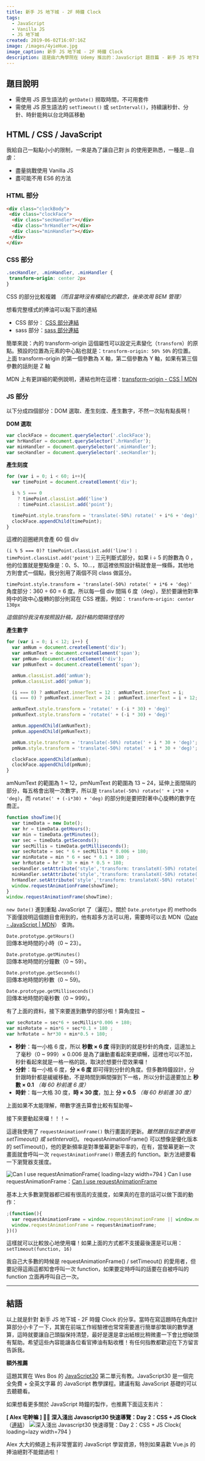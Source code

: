 ```yaml
---
title: 新手 JS 地下城 - 2F 時鐘 Clock
tags: 
  - JavaScript
  - Vanilla JS
  - JS 地下城
created: 2019-06-02T16:07:16Z
image: /images/4yieHue.jpg
image_caption: 新手 JS 地下城 - 2F 時鐘 Clock
description: 這是由六角學院在 Udemy 推出的：JavaScript 題目篇 - 新手 JS 地下城，所出的題目。今天要來分享的是第二題：時鐘（Clock)
---
```


## 題目說明

* 需使用 JS 原生語法的 `getDate()` 撈取時間，不可用套件
* 需使用 JS 原生語法的 `setTimeout()` 或 `setInterval()`，持續讓秒針、分針、時針能夠以台北時區移動

## HTML / CSS / JavaScript

我給自己一點點小小的限制，一來是為了讓自己對 js 的使用更熟悉，一種是...自虐：

* 盡量挑戰使用 Vanilla JS
* 盡可能不用 ES6 的方法

### HTML 部分

```html
<div class="clockBody">
 <div class="clockFace">
  <div class="secHandler"></div>
  <div class="hrHandler"></div>
  <div class="minHandler"></div>
 </div>
</div>
```

### CSS 部分

```css
.secHandler, .minHandler, .minHandler {
 transform-origin: center 2px
}
```

CSS 的部分比較複雜 _（而且當時沒有模組化的觀念，後來改用 BEM 管理）_

想看完整樣式的捧油可以點下面的連結

* CSS 部分： [CSS 部分連結](https://github.com/Mini-ghost/JSunderground/blob/master/02/public/css/style.css)
* sass 部分：[sass 部分連結](https://github.com/Mini-ghost/JSunderground/blob/master/02/source/sass/style.sass)

簡單來說：內的 transform-origin 這個屬性可以設定元素變化（`transform`）的原點。預設的位置為元素的中心點也就是：`transform-origin: 50% 50%` 的位置。
上面 transform-origin 的第一個參數為 X 軸，第二個參數為 Y 軸，如果有第三個參數的話則是 Z 軸

MDN 上有更詳細的範例說明，連結也附在這裡：[transform-origin - CSS | MDN](https://developer.mozilla.org/zh-TW/docs/Web/CSS/transform-origin)

### JS 部分

以下分成四個部分：DOM 選取、產生刻度、產生數字，不然一次貼有點長啊！

**DOM 選取**

```js
var clockFace = document.querySelector('.clockFace');
var hrHandler = document.querySelector('.hrHandler');
var minHandler = document.querySelector('.minHandler');
var secHandler = document.querySelector('.secHandler');
```

**產生刻度**

```js
for (var i = 0; i < 60; i++){
  var timePoint = document.createElement('div');

  i % 5 === 0
    ? timePoint.classList.add('line') 
    : timePoint.classList.add('point');

  timePoint.style.transform = 'translate(-50%) rotate(' + i*6 + 'deg)';
  clockFace.appendChild(timePoint);
}
```

這裡的迴圈總共會產 60 個 div

`(i % 5 === 0)? timePoint.classList.add('line') : timePoint.classList.add('point')`
三元判斷式部分，如果 i ÷ 5 的餘數為 0 ，他的位置就是整點像是：0、5、10...，那這裡依照設計稿就會是一條縣，其他地方則會式一個點，我分別用了兩個不同 class 做區分。

`timePoint.style.transform = 'translate(-50%) rotate(' + i*6 + 'deg)'`
角度部分：360 ÷ 60 = 6 度。所以每一個 div 間隔 6 度（deg），至於要讓他對準時中的政中心旋轉的部分則寫在 CSS 裡面，例如： `transform-origin: center 130px`

_這個部份我沒有按照設計稿，設計稿的間隔怪怪的_

**產生數字**

```js
for (var i = 0; i < 12; i++) {
  var amNum = document.createElement('div');
  var amNumText = document.createElement('span');
  var pmNum= document.createElement('div');
  var pmNumText = document.createElement('span');

  amNum.classList.add('amNum');
  pmNum.classList.add('pmNum');

  (i === 0) ? amNumText.innerText = 12 : amNumText.innerText = i;
  (i === 0) ? pmNumText.innerText = 24 : pmNumText.innerText = i + 12;

  amNumText.style.transform = 'rotate(' + (-i * 30) + 'deg)'
  pmNumText.style.transform = 'rotate(' + (-i * 30) + 'deg)'

  amNum.appendChild(amNumText);
  pmNum.appendChild(pmNumText);

  amNum.style.transform = 'translate(-50%) rotate(' + i * 30 + 'deg)';
  pmNum.style.transform = 'translate(-50%) rotate(' + i * 30 + 'deg)';

  clockFace.appendChild(amNum);
  clockFace.appendChild(pmNum);
}
```

amNumText 的範圍為 1 ~ 12，pmNumText 的範圍為 13 ~ 24，延伸上面間隔的部分，每五格會出現一次數字，所以是 `translate(-50%) rotate(' + i*30 + 'deg)`，而 `rotate(' + (-i*30) + 'deg)` 的部分則是要把對著中心旋轉的數字在喬正。

```js
function showTime(){
  var timeData = new Date();
  var hr = timeData.getHours();
  var min = timeData.getMinutes();
  var sec = timeData.getSeconds();
  var secMillis = timeData.getMilliseconds();
  var secRotate = sec * 6 + secMillis * 0.006 + 180;
  var minRotate = min * 6 + sec * 0.1 + 180 ;
  var hrRotate = hr * 30 + min * 0.5 + 180;
  secHandler.setAttribute('style','transform: translateX(-50%) rotate(' + secRotate + 'deg)');
  minHandler.setAttribute('style','transform: translateX(-50%) rotate(' + minRotate + 'deg)');
  hrHandler.setAttribute('style','transform: translateX(-50%) rotate(' + hrRotate + 'deg)');
  window.requestAnimationFrame(showTime);
}
window.requestAnimationFrame(showTime);
```

`new Date()`
進到重點 JavaScript 了（灑花）。關於 `Date.prototype` 的 methods 下面僅說明這個題目會用到的，他有超多方法可以用，需要時可以去 MDN（[Date - JavaScript | MDN](https://developer.mozilla.org/zh-TW/docs/Web/JavaScript/Reference/Global_Objects/Date)） 查詢。

`Date.prototype.getHours()`<br />
回傳本地時間的小時（0 ~ 23）。

`Date.prototype.getMinutes()`<br />
回傳本地時間的分鐘數（0 ~ 59）。

`Date.prototype.getSeconds()`<br />
回傳本地時間的秒數（0 ~ 59)。

`Date.prototype.getMilliseconds()`<br />
回傳本地時間的毫秒數（0 ~ 999）。

有了上面的資料，接下來要進到數學的部分啦！算角度拉 ~

```js
var secRotate = sec*6 + secMillis*0.006 + 180;
var minRotate = min*6 + sec*0.1 + 180 ;
var hrRotate = hr*30 + min*0.5 + 180;
```

* **秒針**：每一小格 6 度，所以 **秒數 × 6 度** 得到到的就是秒針的角度，這邊加上了毫秒（0 ~ 999）× 0.006 是為了讓動畫看起來更順暢，這裡也可以不加，秒針看起來就是一格一格的跳，取決於想要什麼效果囉！
* **分針**：每一小格 6 度，**分 × 6 度** 即可得到分針的角度。但多數時鐘設計，分針跟時針都是緩緩移動，不是時間到瞬間彈到下一格，所以分針這邊要加上 **秒數 × 0.1** _（每 60 秒前進 6 度）_
* **時針**：每一大格 30 度，**時 × 30 度**，加上 **分 × 0.5** _（每 60 秒前進 30 度）_

上面如果不太能理解，帶數字進去算會比較有幫助喔~

接下來要動起來囉！！！~

這邊我使用了 `requestAnimationFrame()` 執行畫面的更新。_雖然題目指定要使用 setTimeout() 或 setInterval()_。
requestAnimationFrame() 可以想像是優化版本的 setTimeout()，他的更新頻率是對準螢幕更新平率的，在有，當螢幕更新一次畫面就會呼叫一次 `requestAnimationFrame()` 帶進去的 function。新方法總要看一下瀏覽器支援度。

 ![Can I use requestAnimationFrame](https://i.imgur.com/vlHEhlu.png "Can I use requestAnimationFrame"){ loading=lazy width=794 }
 Can I use requestAnimationFrame：[Can I use requestAnimationFrame](https://caniuse.com/#feat=requestanimationframe)

 基本上大多數瀏覽器都已經有很高的支援度，如果真的在意的話可以做下面的動作：

```js
;(function(){
  var requestAnimationFrame = window.requestAnimationFrame || window.mozRequestAnimationFrame || window.webkitRequestAnimationFrame || window.msRequestAnimationFrame
  window.requestAnimationFrame = requestAnimationFrame;
})()
```

這樣就可以比較放心地使用囉！如果上面的方式都不支援最後還是可以用： `setTimeout(function, 16)`

我自己大多數的時候是 requestAnimationFrame() / setTimeout() 的愛用者，但要記得這兩這都知會呼叫一次 function，如果要定時呼叫的話要在自被呼叫的 function 立面再呼叫自己一次。

---

## 結語

以上就是針對 新手 JS 地下城 - 2F 時鐘 Clock 的分享。當時在寫這題時在角度計算部分小卡了一下，其實在前端工作經驗裡也常常需要進行簡單卻繁瑣的數學運算，這時就要讓自己頭腦保持清楚，最好是還是拿出紙根比稍微畫一下會比想破頭有幫助。希望這些內容能讓各位看官捧油有點收穫！有任何指教都歡迎在下方留言告訴我。

**額外推薦**

這題其實在 Wes Bos 的 [JavaScript30](https://javascript30.com/) 第二單元有教。JavaScript30 是一個完全免費 + 全英文字幕 的 JavaScript 教學課程。建議有點 JavaScript 基礎的可以去聽聽看。

如果想看更多關於 JavaScript 時鐘的製作，也推薦下面這支影片：

**[ Alex 宅幹嘛 ] 👨‍💻 深入淺出 Javascript30 快速導覽：Day 2：CSS + JS Clock**（[連結](http://www.youtube.com/watch?v=O1YsB3qxO4g)）
![深入淺出 Javascript30 快速導覽：Day 2：CSS + JS Clock](//img.youtube.com/vi/O1YsB3qxO4g/maxresdefault.jpg){ loading=lazy width=794 }

Alex 大大的頻道上有非常豐富的 JavaScript 學習資源，特別如果喜歡 Vue.js 的捧油絕對不能錯過啦！
